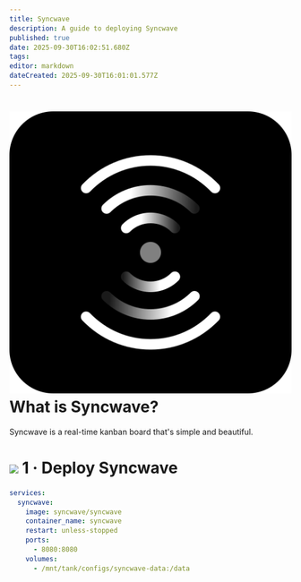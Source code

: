 ```yaml
---
title: Syncwave
description: A guide to deploying Syncwave
published: true
date: 2025-09-30T16:02:51.680Z
tags: 
editor: markdown
dateCreated: 2025-09-30T16:01:01.577Z
---
```


# <img src="/syncwave.png" class="tab-icon"> What is Syncwave?

Syncwave is a real-time kanban board that's simple and beautiful. 

# <img src="/docker.png" class="tab-icon"> 1 · Deploy Syncwave
```yaml
services:
  syncwave:
    image: syncwave/syncwave
    container_name: syncwave
    restart: unless-stopped
    ports:
      - 8080:8080
    volumes:
      - /mnt/tank/configs/syncwave-data:/data

```